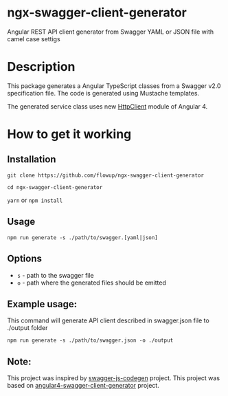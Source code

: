 # ngx-swagger-client-generator
Angular REST API client generator from Swagger YAML or JSON file with camel case settigs

# Description
This package generates a Angular TypeScript classes from a Swagger v2.0 specification file. The code is generated using Mustache templates.

The generated service class uses new [HttpClient](https://angular.io/guide/http) module of Angular 4.

# How to get it working

## Installation

`git clone https://github.com/flowup/ngx-swagger-client-generator`

`cd ngx-swagger-client-generator`

`yarn` or `npm install`

## Usage

`npm run generate -s ./path/to/swagger.[yaml|json]`

## Options

 - `s` -  path to the swagger file
 - `o` -  path where the generated files should be emitted

## Example usage:
This command will generate API client described in swagger.json file to ./output folder

`npm run generate -s ./path/to/swagger.json -o ./output`

## Note:
This project was inspired by [swagger-js-codegen](https://github.com/wcandillon/swagger-js-codegen) project.
This project was based on [angular4-swagger-client-generator](https://github.com/lotjomik/angular4-swagger-client-generator) project.
